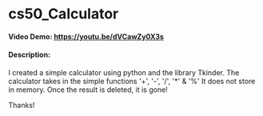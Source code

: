 # cs50_Calculator
#### Video Demo: https://youtu.be/dVCawZy0X3s
#### Description:
  I created a simple calculator using python and the library Tkinder.
  The calculator takes in the simple functions '+', '-', '/', '*' & '%'
  It does not store in memory. Once the result is deleted, it is gone!

  Thanks!
